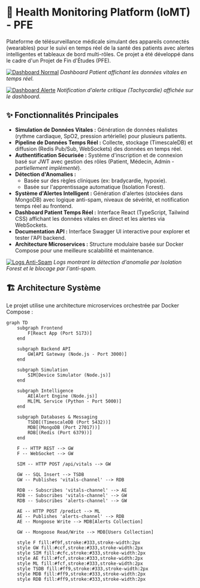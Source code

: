 # 🏥 Health Monitoring Platform (IoMT) - PFE

Plateforme de télésurveillance médicale simulant des appareils connectés (wearables) pour le suivi en temps réel de la santé des patients avec alertes intelligentes et tableaux de bord multi-rôles. Ce projet a été développé dans le cadre d'un Projet de Fin d'Études (PFE).

[![Dashboard Normal](Capture%20d'%C3%A9cran%202025-10-28%20093732.png)](Capture%20d'%C3%A9cran%202025-10-28%20093732.png)
*Dashboard Patient affichant les données vitales en temps réel.*

[![Dashboard Alerte](Capture%20d'%C3%A9cran%202025-10-28%20093751.png)](Capture%20d'%C3%A9cran%202025-10-28%20093751.png)
*Notification d'alerte critique (Tachycardie) affichée sur le dashboard.*

## ✨ Fonctionnalités Principales

* **Simulation de Données Vitales :** Génération de données réalistes (rythme cardiaque, SpO2, pression artérielle) pour plusieurs patients.
* **Pipeline de Données Temps Réel :** Collecte, stockage (TimescaleDB) et diffusion (Redis Pub/Sub, WebSockets) des données en temps réel.
* **Authentification Sécurisée :** Système d'inscription et de connexion basé sur JWT avec gestion des rôles (Patient, Médecin, Admin - *partiellement implémenté*).
* **Détection d'Anomalies :**
    * Basée sur des règles cliniques (ex: bradycardie, hypoxie).
    * Basée sur l'apprentissage automatique (Isolation Forest).
* **Système d'Alertes Intelligent :** Génération d'alertes (stockées dans MongoDB) avec logique anti-spam, niveaux de sévérité, et notification temps réel au frontend.
* **Dashboard Patient Temps Réel :** Interface React (TypeScript, Tailwind CSS) affichant les données vitales en direct et les alertes via WebSockets.
* **Documentation API :** Interface Swagger UI interactive pour explorer et tester l'API backend.
* **Architecture Microservices :** Structure modulaire basée sur Docker Compose pour une meilleure scalabilité et maintenance.

[![Logs Anti-Spam](Capture%20d'%C3%A9cran%202025-10-28%20163129.png)](Capture%20d'%C3%A9cran%202025-10-28%20163129.png)
*Logs montrant la détection d'anomalie par Isolation Forest et le blocage par l'anti-spam.*

## 🏗️ Architecture Système

Le projet utilise une architecture microservices orchestrée par Docker Compose :

```mermaid
graph TD
    subgraph Frontend
        F[React App (Port 5173)]
    end

    subgraph Backend API
        GW[API Gateway (Node.js - Port 3000)]
    end

    subgraph Simulation
        SIM[Device Simulator (Node.js)]
    end
    
    subgraph Intelligence
        AE[Alert Engine (Node.js)]
        ML[ML Service (Python - Port 5000)]
    end

    subgraph Databases & Messaging
        TSDB[(TimescaleDB (Port 5432))]
        MDB[(MongoDB (Port 27017))]
        RDB[(Redis (Port 6379))]
    end

    F -- HTTP REST --> GW
    F -- WebSocket --> GW

    SIM -- HTTP POST /api/vitals --> GW

    GW -- SQL Insert --> TSDB
    GW -- Publishes 'vitals-channel' --> RDB

    RDB -- Subscribes 'vitals-channel' --> AE
    RDB -- Subscribes 'vitals-channel' --> GW
    RDB -- Subscribes 'alerts-channel' --> GW

    AE -- HTTP POST /predict --> ML
    AE -- Publishes 'alerts-channel' --> RDB
    AE -- Mongoose Write --> MDB[Alerts Collection]

    GW -- Mongoose Read/Write --> MDB[Users Collection]
    
    style F fill:#f9f,stroke:#333,stroke-width:2px
    style GW fill:#ccf,stroke:#333,stroke-width:2px
    style SIM fill:#cfc,stroke:#333,stroke-width:2px
    style AE fill:#fcf,stroke:#333,stroke-width:2px
    style ML fill:#fcf,stroke:#333,stroke-width:2px
    style TSDB fill:#ff9,stroke:#333,stroke-width:2px
    style MDB fill:#ff9,stroke:#333,stroke-width:2px
    style RDB fill:#ff9,stroke:#333,stroke-width:2px
